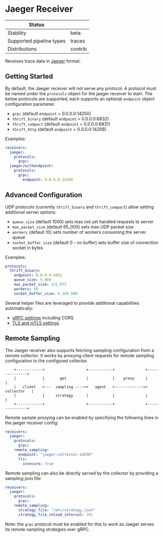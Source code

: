 # Jaeger Receiver

| Status                   |         |
| ------------------------ |---------|
| Stability                | beta    |
| Supported pipeline types | traces  |
| Distributions            | contrib |

<README contents>

[beta]:https://github.com/open-telemetry/opentelemetry-collector-contrib#beta
[contrib]:https://github.com/open-telemetry/opentelemetry-collector-releases/tree/main/distributions/otelcol-contrib

Receives trace data in [Jaeger](https://www.jaegertracing.io/) format.

## Getting Started

By default, the Jaeger receiver will not serve any protocol. A protocol must be
named under the `protocols` object for the jaeger receiver to start. The
below protocols are supported, each supports an optional `endpoint`
object configuration parameter.

- `grpc` (default `endpoint` = 0.0.0.0:14250)
- `thrift_binary` (default `endpoint` = 0.0.0.0:6832)
- `thrift_compact` (default `endpoint` = 0.0.0.0:6831)
- `thrift_http` (default `endpoint` = 0.0.0.0:14268)

Examples:

```yaml
receivers:
  jaeger:
    protocols:
      grpc:
  jaeger/withendpoint:
    protocols:
      grpc:
        endpoint: 0.0.0.0:14260
```

## Advanced Configuration

UDP protocols (currently `thrift_binary` and `thrift_compact`) allow setting additional 
server options:

- `queue_size` (default 1000) sets max not yet handled requests to server
- `max_packet_size` (default 65_000) sets max UDP packet size
- `workers` (default 10) sets number of workers consuming the server queue
- `socket_buffer_size` (default 0 - no buffer) sets buffer size of connection socket in bytes

Examples:

```yaml
protocols:
  thrift_binary:
    endpoint: 0.0.0.0:6832
    queue_size: 5_000
    max_packet_size: 131_072
    workers: 50
    socket_buffer_size: 8_388_608
```

Several helper files are leveraged to provide additional capabilities automatically:

- [gRPC settings](https://github.com/open-telemetry/opentelemetry-collector/blob/main/config/configgrpc/README.md) including CORS
- [TLS and mTLS settings](https://github.com/open-telemetry/opentelemetry-collector/blob/main/config/configtls/README.md)

## Remote Sampling

The Jaeger receiver also supports fetching sampling configuration from a remote
collector. It works by proxying client requests for remote sampling
configuration to the configured collector.

        +------------+                   +-----------+              +---------------+
        |            |       get         |           |    proxy     |               |
        |   client   +---  sampling ---->+   agent   +------------->+   collector   |
        |            |     strategy      |           |              |               |
        +------------+                   +-----------+              +---------------+

Remote sample proxying can be enabled by specifying the following lines in the
jaeger receiver config:

```yaml
receivers:
  jaeger:
    protocols:
      grpc:
    remote_sampling:
      endpoint: "jaeger-collector:14250"
      tls:
        insecure: true
```

Remote sampling can also be directly served by the collector by providing a
sampling json file:

```yaml
receivers:
  jaeger:
    protocols:
      grpc:
    remote_sampling:
      strategy_file: "/etc/strategy.json"
      strategy_file_reload_interval: 10s
```

Note: the `grpc` protocol must be enabled for this to work as Jaeger serves its
remote sampling strategies over gRPC.
